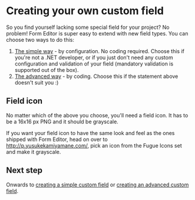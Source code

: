 # Creating your own custom field
So you find yourself lacking some special field for your project? No problem! Form Editor is super easy to extend with new field types. You can choose two ways to do this:

1. [The simple way](extend_field_simple.md) - by configuration. No coding required. Choose this if you're not a .NET developer, or if you just don't need any custom configuration and validation of your field (mandatory validation is supported out of the box).
2. [The advanced way](extend_field_advanced.md) - by coding. Choose this if the statement above doesn't suit you :)

## Field icon
No matter which of the above you choose, you'll need a field icon. It has to be a 16x16 px PNG and it should be grayscale.

If you want your field icon to have the same look and feel as the ones shipped with Form Editor, head on over to http://p.yusukekamiyamane.com/, pick an icon from the Fugue Icons set and make it grayscale. 

## Next step
Onwards to [creating a simple custom field](extend_field_simple.md) or  [creating an advanced custom field](extend_field_advanced.md).
